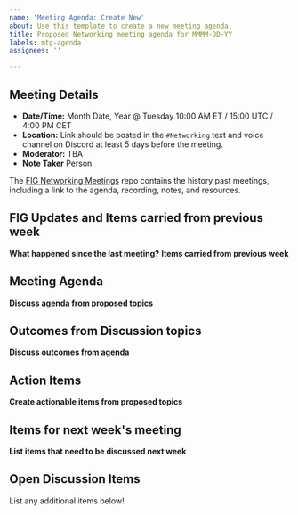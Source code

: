 ```yaml
---
name: 'Meeting Agenda: Create New'
about: Use this template to create a new meeting agenda.
title: Proposed Networking meeting agenda for MMMM-DD-YY
labels: mtg-agenda
assignees: ''

---
```


## Meeting Details

- **Date/Time:** Month Date, Year @ Tuesday 10:00 AM ET / 15:00 UTC / 4:00 PM CET
- **Location:** Link should be posted in the `#Networking` text and voice channel on Discord at least 5 days before the meeting.
- **Moderator:** TBA
- **Note Taker** Person

The [FIG Networking Meetings](https://github.com/Open-MV/fig-networking/tree/main/meetings) repo contains the history past meetings, including a link to the agenda, recording, notes, and resources.

## FIG Updates and Items carried from previous week

**What happened since the last meeting?**
**Items carried from previous week**

## Meeting Agenda

**Discuss agenda from proposed topics**

## Outcomes from Discussion topics

**Discuss outcomes from agenda**

## Action Items

**Create actionable items from proposed topics**

## Items for next week's meeting
**List items that need to be discussed next week**

## Open Discussion Items

List any additional items below!
